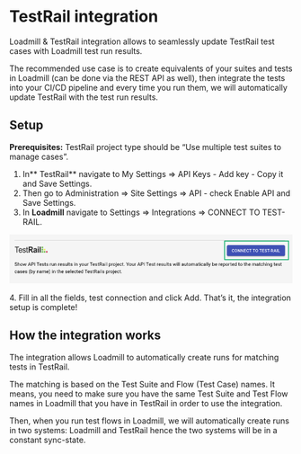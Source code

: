 # TestRail integration

Loadmill & TestRail integration allows to seamlessly update TestRail test cases with Loadmill test run results.

The recommended use case is to create equivalents of your suites and tests in Loadmill (can be done via the REST API as well), then integrate the tests into your CI/CD pipeline and every time you run them, we will automatically update TestRail with the test run results. 

## Setup

**Prerequisites:** TestRail project type should be “Use multiple test suites to manage cases”.

1. In** TestRail** navigate to My Settings => API Keys - Add key - Copy it and Save Settings. 
2. Then go to Administration => Site Settings => API - check Enable API and Save Settings. 
3. In **Loadmill** navigate to Settings => Integrations => CONNECT TO TEST-RAIL.

![](<../.gitbook/assets/Screenshot (6).png>)

 4\. Fill in all the fields, test connection and click Add. That’s it, the integration setup is complete!

## How the integration works

The integration allows Loadmill to automatically create runs for matching tests in TestRail. 

The matching is based on the Test Suite and Flow (Test Case) names. It means, you need to make sure you have the same Test Suite and Test Flow names in Loadmill that you have in TestRail in order to use the integration. 

Then, when you run test flows in Loadmill, we will automatically create runs in two systems: Loadmill and TestRail hence the two systems will be in a constant sync-state. 

